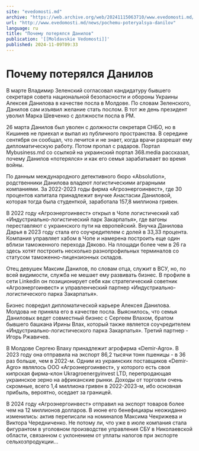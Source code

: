 ```yaml
---
site: "evedomosti.md"
archive: "https://web.archive.org/web/20241115063710/www.evedomosti.md/news/pochemu-poteryalsya-danilov"
url: "http://www.evedomosti.md/news/pochemu-poteryalsya-danilov"
language: ru
title: "Почему потерялся Данилов"
publication: '[[Moldavskie Vedomosti]]'
published: 2024-11-09T09:33
---
```


# Почему потерялся Данилов

В марте Владимир Зеленский согласовал кандидатуру бывшего секретаря совета национальной безопасности и обороны Украины Алексея Данилова в качестве посла в Молдове. По словам Зеленского, Данилов сам изъявил желание стать послом. В тот же день президент уволил Марка Шевченко с должности посла в РМ.

26 марта Данилов был уволен с должности секретаря СНБО, но в Кишинев не приехал и выпал из публичного пространства. В середине сентября он сообщал, что лечится и не знает, когда врачи разрешат ему дипломатическую работу. Потом пропал с радаров. Портал Mybusiness.md со ссылкой на украинский портал 368.media рассказал, почему Данилов «потерялся» и как его семья зарабатывает во время войны.

По данным международного детективного бюро «Absolution», родственники Данилова владеют логистическими аграрными компаниями. За 2022-2023 годы фирма «Агроэнергоинвест», где 30 процентов капитала принадлежит внучке Анастасии Даниловой, которая тогда была студенткой, заработала 157,8 миллиона гривен.

В 2022 году «Агроэнергоинвест» открыл в Чопе логистический хаб «Индустриально-логистический парк Закарпатья», где вагоны переставляют с украинского пути на европейский. Внучка Данилова Дарья в 2023 году стала его соучредителем с долей в 33,33 процента. Компания управляет хабом в Чопе и намерена построить еще один вблизи таможенного перехода Дяково. На площади более чем в 26 га здесь хотят построить несколько разнопрофильных терминалов со статусом таможенно-лицензионных складов.

Отец девушек Максим Данилов, по словам отца, служит в ВСУ, но, по всей видимости, служба не мешает ему развивать бизнес. В профиле в сети Linkedin он позиционирует себя как стратегический советник «Агроэнергоинвест» и управленческий партнер «Индустриально-логистического парка Закарпатья».

Бизнес повредил дипломатической карьере Алексея Данилова. Молдова не приняла его в качестве посла. Выяснилось, что семья Даниловых ведет совместный бизнес с Сергеем Влахом, братом бывшего башкана Ирины Влах, который также является соучредителем «Индустриально-логистического парка Закарпатья». Третий партнер - Игорь Ржавичев.

В Молдове Сергею Влаху принадлежит агрофирма «Demir-Agro». В 2023 году она отправила на экспорт 86,2 тысячи тонн пшеницы - в 36 раз больше, чем в 2022-м. Одним из украинских поставщиков «Demir-Agro» являлось ООО «Агроэнергоинвест», у которого есть своя кипрская фирма-клон Ukragroenergyinvest LTD, перепродающая украинское зерно на африканские рынки. Доходы от торговли очень скромные, всего 1,4 миллиона гривен в 2022-2023-м, ибо основная прибыль, вероятно, оседает за границей.

В 2024 году «Агроэнергоинвест» отправил на экспорт товаров более чем на 12 миллионов долларов. В июне его бенефициары неожиданно изменились: актив переписали на номиналов Максима Чекрижева и Виктора Чередниченко. Не потому ли, что уже в июле компания стала фигурантом в уголовном производстве управления СБУ в Николаевской области, связанном с уклонением от уплаты налогов при экспорте сельхозпродукции…